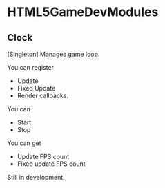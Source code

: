 # HTML5GameDevModules

## Clock
[Singleton]
Manages game loop.

You can register
- Update
- Fixed Update
- Render
callbacks.

You can
- Start
- Stop
  
You can get
- Update FPS count
- Fixed update FPS count

Still in development.

